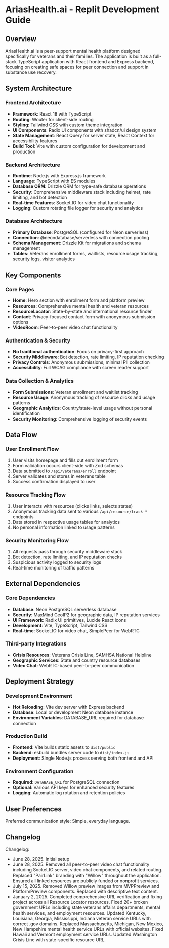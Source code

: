 # AriasHealth.ai - Replit Development Guide

## Overview

AriasHealth.ai is a peer-support mental health platform designed specifically for veterans and their families. The application is built as a full-stack TypeScript application with React frontend and Express backend, focusing on creating safe spaces for peer connection and support in substance use recovery.

## System Architecture

### Frontend Architecture
- **Framework**: React 18 with TypeScript
- **Routing**: Wouter for client-side routing
- **Styling**: Tailwind CSS with custom theme integration
- **UI Components**: Radix UI components with shadcn/ui design system
- **State Management**: React Query for server state, React Context for accessibility features
- **Build Tool**: Vite with custom configuration for development and production

### Backend Architecture
- **Runtime**: Node.js with Express.js framework
- **Language**: TypeScript with ES modules
- **Database ORM**: Drizzle ORM for type-safe database operations
- **Security**: Comprehensive middleware stack including helmet, rate limiting, and bot detection
- **Real-time Features**: Socket.IO for video chat functionality
- **Logging**: Custom rotating file logger for security and analytics

### Database Architecture
- **Primary Database**: PostgreSQL (configured for Neon serverless)
- **Connection**: @neondatabase/serverless with connection pooling
- **Schema Management**: Drizzle Kit for migrations and schema management
- **Tables**: Veterans enrollment forms, waitlists, resource usage tracking, security logs, visitor analytics

## Key Components

### Core Pages
- **Home**: Hero section with enrollment form and platform preview
- **Resources**: Comprehensive mental health and veteran resources
- **ResourceLocator**: State-by-state and international resource finder
- **Contact**: Privacy-focused contact form with anonymous submission options
- **VideoRoom**: Peer-to-peer video chat functionality

### Authentication & Security
- **No traditional authentication**: Focus on privacy-first approach
- **Security Middleware**: Bot detection, rate limiting, IP reputation checking
- **Privacy Controls**: Anonymous submissions, minimal PII collection
- **Accessibility**: Full WCAG compliance with screen reader support

### Data Collection & Analytics
- **Form Submissions**: Veteran enrollment and waitlist tracking
- **Resource Usage**: Anonymous tracking of resource clicks and usage patterns
- **Geographic Analytics**: Country/state-level usage without personal identification
- **Security Monitoring**: Comprehensive logging of security events

## Data Flow

### User Enrollment Flow
1. User visits homepage and fills out enrollment form
2. Form validation occurs client-side with Zod schemas
3. Data submitted to `/api/veterans/enroll` endpoint
4. Server validates and stores in veterans table
5. Success confirmation displayed to user

### Resource Tracking Flow
1. User interacts with resources (clicks links, selects states)
2. Anonymous tracking data sent to various `/api/resource/track-*` endpoints
3. Data stored in respective usage tables for analytics
4. No personal information linked to usage patterns

### Security Monitoring Flow
1. All requests pass through security middleware stack
2. Bot detection, rate limiting, and IP reputation checks
3. Suspicious activity logged to security logs
4. Real-time monitoring of traffic patterns

## External Dependencies

### Core Dependencies
- **Database**: Neon PostgreSQL serverless database
- **Security**: MaxMind GeoIP2 for geographic data, IP reputation services
- **UI Framework**: Radix UI primitives, Lucide React icons
- **Development**: Vite, TypeScript, Tailwind CSS
- **Real-time**: Socket.IO for video chat, SimplePeer for WebRTC

### Third-party Integrations
- **Crisis Resources**: Veterans Crisis Line, SAMHSA National Helpline
- **Geographic Services**: State and country resource databases
- **Video Chat**: WebRTC-based peer-to-peer communication

## Deployment Strategy

### Development Environment
- **Hot Reloading**: Vite dev server with Express backend
- **Database**: Local or development Neon database instance
- **Environment Variables**: DATABASE_URL required for database connection

### Production Build
- **Frontend**: Vite builds static assets to `dist/public`
- **Backend**: esbuild bundles server code to `dist/index.js`
- **Deployment**: Single Node.js process serving both frontend and API

### Environment Configuration
- **Required**: `DATABASE_URL` for PostgreSQL connection
- **Optional**: Various API keys for enhanced security features
- **Logging**: Automatic log rotation and retention policies

## User Preferences

Preferred communication style: Simple, everyday language.

## Changelog

Changelog:
- June 28, 2025. Initial setup
- June 28, 2025. Removed all peer-to-peer video chat functionality including Socket.IO server, video chat components, and related routing. Replaced "PairLink" branding with "Willow" throughout the application. Ensured all linked resources are publicly funded or nonprofit services.
- July 15, 2025. Removed Willow preview images from MVPPreview and PlatformPreview components. Replaced with descriptive text content.
- January 2, 2025. Completed comprehensive URL verification and fixing project across all Resource Locator resources. Fixed 20+ broken government URLs including state veterans affairs departments, mental health services, and employment resources. Updated Kentucky, Louisiana, Georgia, Mississippi, Indiana veteran service URLs with correct .gov domains. Replaced Massachusetts, Michigan, New Mexico, New Hampshire mental health service URLs with official websites. Fixed Hawaii and Vermont employment service URLs. Updated Washington Crisis Line with state-specific resource URL.